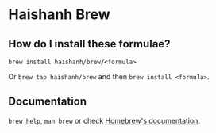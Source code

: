 # Haishanh Brew

## How do I install these formulae?
`brew install haishanh/brew/<formula>`

Or `brew tap haishanh/brew` and then `brew install <formula>`.

## Documentation
`brew help`, `man brew` or check [Homebrew's documentation](https://docs.brew.sh).
